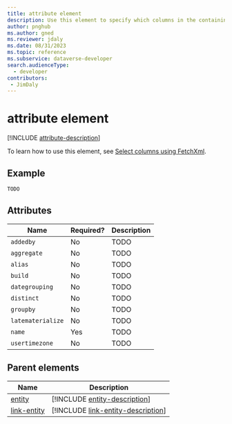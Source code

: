 ```yaml
---
title: attribute element
description: Use this element to specify which columns in the containing entity or link-entity element should be returned.
author: pnghub
ms.author: gned
ms.reviewer: jdaly
ms.date: 08/31/2023
ms.topic: reference
ms.subservice: dataverse-developer
search.audienceType: 
  - developer
contributors:
 - JimDaly
---
```

# attribute element

[!INCLUDE [attribute-description](includes/attribute-description.md)]

To learn how to use this element, see [Select columns using FetchXml](../select-columns.md).

## Example

```xml
TODO
```

## Attributes

|Name|Required?|Description|
|---------|---------|---------|
|`addedby`|No|TODO|
|`aggregate`|No|TODO|
|`alias`|No|TODO|
|`build`|No|TODO|
|`dategrouping`|No|TODO|
|`distinct`|No|TODO|
|`groupby`|No|TODO|
|`latematerialize`|No|TODO|
|`name`|Yes|TODO|
|`usertimezone`|No|TODO|


## Parent elements

|Name|Description|
|---------|---------|
|[entity](entity.md)|[!INCLUDE [entity-description](includes/entity-description.md)]|
|[link-entity](link-entity.md)|[!INCLUDE [link-entity-description](includes/link-entity-description.md)]|
